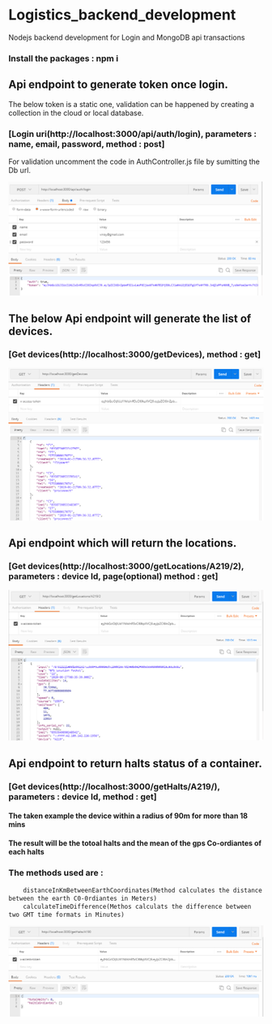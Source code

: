 # Logistics_backend_development
Nodejs backend development for Login and MongoDB api transactions

### Install the packages : npm i

## Api endpoint to generate token once login.
The below token is a static one, validation can be happened by creating a collection in the cloud or local database.

### [Login uri(http://localhost:3000/api/auth/login), parameters : name, email, password, method : post]

For validation uncomment the code in AuthController.js file by sumitting the Db url.

![Alt text](screenshots/login.png)

## The below Api endpoint will generate the list of devices.

### [Get devices(http://localhost:3000/getDevices), method : get]

![Alt text](screenshots/devices.png)


## Api endpoint which will return the locations.

### [Get devices(http://localhost:3000/getLocations/A219/2), parameters : device Id, page(optional) method : get]

![Alt text](screenshots/deviceLocations.png)

## Api endpoint to return halts status of a container.

### [Get devices(http://localhost:3000/getHalts/A219/), parameters : device Id, method : get]

#### The taken example the device within a radius of 90m for more than 18 mins

#### The result will be the totoal halts and the mean of the gps Co-ordiantes of each halts

### The methods used are :

```
	distanceInKmBetweenEarthCoordinates(Method calculates the distance between the earth C0-0rdiantes in Meters)
	calculateTimeDifference(Methos calculats the difference between two GMT time formats in Minutes)
```

![Alt text](screenshots/haltStatus.png)





